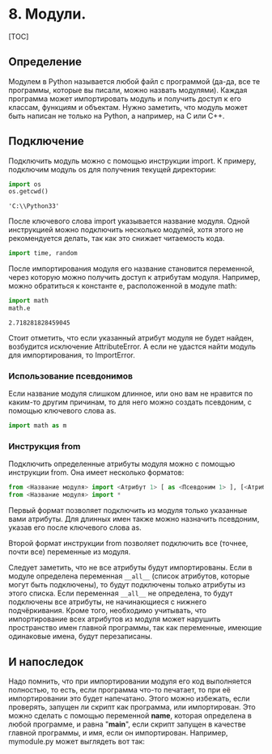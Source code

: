 # 8. Модули.

[TOC]

## Определение

Модулем в Python называется любой файл с программой (да-да, все те программы, которые вы писали, можно назвать модулями). Каждая программа может импортировать модуль и получить доступ к его классам, функциям и объектам. Нужно заметить, что модуль может быть написан не только на Python, а например, на C или C++.

## Подключение

Подключить модуль можно с помощью инструкции import. К примеру, подключим модуль os для получения текущей директории:

```python
import os
os.getcwd()
```

```
'C:\\Python33'
```

После ключевого слова import указывается название модуля. Одной инструкцией можно подключить несколько модулей, хотя этого не рекомендуется делать, так как это снижает читаемость кода.

```python
import time, random
```

После импортирования модуля его название становится переменной, через которую можно получить доступ к атрибутам модуля. Например, можно обратиться к константе e, расположенной в модуле math:

```python
import math
math.e
```

```
2.718281828459045
```

Стоит отметить, что если указанный атрибут модуля не будет найден, возбудится исключение AttributeError. А если не удастся найти модуль для импортирования, то ImportError.

### Использование псевдонимов

Если название модуля слишком длинное, или оно вам не нравится по каким-то другим причинам, то для него можно создать псевдоним, с помощью ключевого слова as.

```python
import math as m
```

### Инструкция from

Подключить определенные атрибуты модуля можно с помощью инструкции from. Она имеет несколько форматов:

```python
from <Название модуля> import <Атрибут 1> [ as <Псевдоним 1> ], [<Атрибут 2> [ as <Псевдоним 2> ] ...]
from <Название модуля> import *
```

Первый формат позволяет подключить из модуля только указанные вами атрибуты. Для длинных имен также можно назначить псевдоним, указав его после ключевого слова as.

Второй формат инструкции from позволяет подключить все (точнее, почти все) переменные из модуля.

Следует заметить, что не все атрибуты будут импортированы. Если в модуле определена переменная `__all__` (список атрибутов, которые могут быть подключены), то будут подключены только атрибуты из этого списка. Если переменная `__all__` не определена, то будут подключены все атрибуты, не начинающиеся с нижнего подчёркивания. Кроме того, необходимо учитывать, что импортирование всех атрибутов из модуля может нарушить пространство имен главной программы, так как переменные, имеющие одинаковые имена, будут перезаписаны.

## И напоследок

Надо помнить, что при импортировании модуля его код выполняется полностью, то есть, если программа что-то печатает, то при её импортировании это будет напечатано. Этого можно избежать, если проверять, запущен ли скрипт как программа, или импортирован. Это можно сделать с помощью переменной __name__, которая определена в любой программе, и равна "__main__", если скрипт запущен в качестве главной программы, и имя, если он импортирован. Например, mymodule.py может выглядеть вот так: